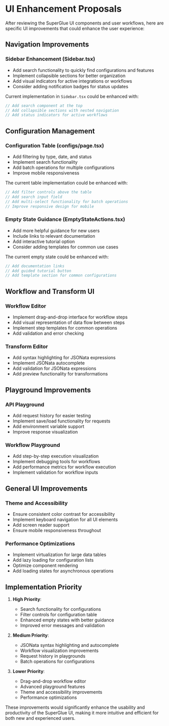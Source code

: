 # UI Enhancement Proposals

After reviewing the SuperGlue UI components and user workflows, here are specific UI improvements that could enhance the user experience:

## Navigation Improvements

### Sidebar Enhancement (Sidebar.tsx)
- Add search functionality to quickly find configurations and features
- Implement collapsible sections for better organization
- Add visual indicators for active integrations or workflows
- Consider adding notification badges for status updates

Current implementation in `Sidebar.tsx` could be enhanced with:
```typescript
// Add search component at the top
// Add collapsible sections with nested navigation
// Add status indicators for active workflows
```

## Configuration Management

### Configuration Table (configs/page.tsx)
- Add filtering by type, date, and status
- Implement search functionality
- Add batch operations for multiple configurations
- Improve mobile responsiveness

The current table implementation could be enhanced with:
```typescript
// Add filter controls above the table
// Add search input field
// Add multi-select functionality for batch operations
// Improve responsive design for mobile
```

### Empty State Guidance (EmptyStateActions.tsx)
- Add more helpful guidance for new users
- Include links to relevant documentation
- Add interactive tutorial option
- Consider adding templates for common use cases

The current empty state could be enhanced with:
```typescript
// Add documentation links
// Add guided tutorial button
// Add template section for common configurations
```

## Workflow and Transform UI

### Workflow Editor
- Implement drag-and-drop interface for workflow steps
- Add visual representation of data flow between steps
- Implement step templates for common operations
- Add validation and error checking

### Transform Editor
- Add syntax highlighting for JSONata expressions
- Implement JSONata autocomplete
- Add validation for JSONata expressions
- Add preview functionality for transformations

## Playground Improvements

### API Playground
- Add request history for easier testing
- Implement save/load functionality for requests
- Add environment variable support
- Improve response visualization

### Workflow Playground
- Add step-by-step execution visualization
- Implement debugging tools for workflows
- Add performance metrics for workflow execution
- Implement validation for workflow inputs

## General UI Improvements

### Theme and Accessibility
- Ensure consistent color contrast for accessibility
- Implement keyboard navigation for all UI elements
- Add screen reader support
- Ensure mobile responsiveness throughout

### Performance Optimizations
- Implement virtualization for large data tables
- Add lazy loading for configuration lists
- Optimize component rendering
- Add loading states for asynchronous operations

## Implementation Priority

1. **High Priority**:
   - Search functionality for configurations
   - Filter controls for configuration table
   - Enhanced empty states with better guidance
   - Improved error messages and validation

2. **Medium Priority**:
   - JSONata syntax highlighting and autocomplete
   - Workflow visualization improvements
   - Request history in playgrounds
   - Batch operations for configurations

3. **Lower Priority**:
   - Drag-and-drop workflow editor
   - Advanced playground features
   - Theme and accessibility improvements
   - Performance optimizations

These improvements would significantly enhance the usability and productivity of the SuperGlue UI, making it more intuitive and efficient for both new and experienced users.